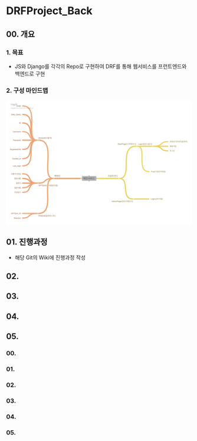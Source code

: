 # DRFProject_Back

## 00. 개요
### 1. 목표
 - JS와 Django를 각각의 Repo로 구현하여 DRF를 통해 웹서비스를 프런트엔드와 백엔드로 구현
### 2. 구성 마인드맵
 <img src="./readme/Relation_demo_img.png">


## 01. 진행과정
 - 해당 Git의 Wiki에 진행과정 작성


## 02.


## 03.


## 04.


## 05.


### 00.


### 01.


### 02.


### 03.


### 04.


### 05.

